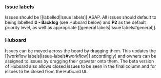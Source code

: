 ### Issue labels

Issues should be [[labelled|Issue labels]] ASAP. All issues should default to being labelled **0 - Backlog** (see Huboard below) and **P2** as the default priority level, as well as appropriate [[general labels|Issue labels#general]].

### Huboard

Issues can be moved across the board by dragging them. This updates the [[workflow labels|Issue-labels#workflow]] accordingly) and owners can be assigned to issues by dragging their gravatar onto them. The beta version of Huboard also allows closed issues to be seen in the final column and for issues to be closed from the Huboard UI.